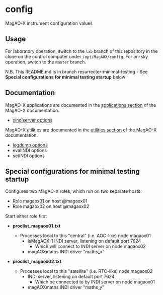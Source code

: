# config
MagAO-X instrument configuration values

## Usage

For laboratory operation, switch to the `lab` branch of this repository in the clone on the control computer under `/opt/MagAOX/config`. For on-sky operation, switch to the `master` branch.

N.B. This README.md is in branch resurrector-minimal-testing
     - See **Special configurations for minimal testing startup** below

## Documentation

MagAO-X applications are documented in the [applications section](https://magao-x.org/instrument/apps_html) of the MagAO-X documentation.

  * [xindiserver options](https://magao-x.org/instrument/apps_html/md__home_jrmales_Source_MagAOX_apps_xindiserver_doc_xindiserver.html#autotoc_md4)

MagAO-X utilities are documented in the [utilities section](https://magao-x.org/instrument/util_html/) of the MagAO-X documentation.

  * [logdump options](https://magao-x.org/instrument/util_html/logdump.html#autotoc_md4)
  * evalINDI options
  * setINDI options

## Special configurations for minimal testing startup

Configures two MagAO-X roles, which run on two separate hosts:
- Role magaox01 on host @magaox01
- Role magaox02 on host @magaox02

Start either role first

* **proclist_magaox01.txt**
  * Processes local to this "central" (i.e. AOC-like) node magaox01
    * isMagAOX-1 INDI server, listening on default port 7624
      * Which will connect to INDI server on node magaox02
    * magAOXmaths INDI driver "maths_x"

* **proclist_magaox02.txt**
  * Processes local to this "satellite" (i.e. RTC-like) node magaox02
    * INDI server, listening on default port 7624
      * Which be connected to by INDI server on node magaox01
    * magAOXmaths INDI driver "maths_y"
